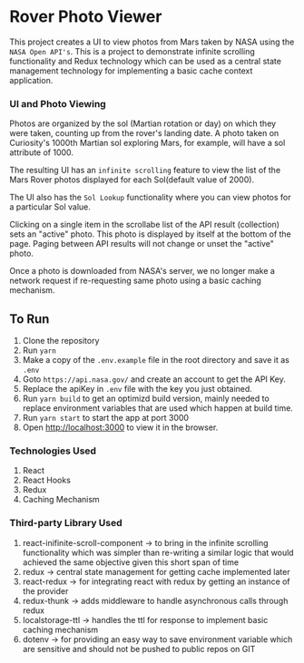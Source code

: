 # Rover Photo Viewer

This project creates a UI to view photos from Mars taken by NASA using the `NASA Open API's`. This is a project to demonstrate infinite scrolling functionality and Redux technology which can be used as a central state management technology for implementing a basic cache context application.

### UI and Photo Viewing

Photos are organized by the sol (Martian rotation or day) on which they were taken, counting up from the rover's landing date. A photo taken on Curiosity's 1000th Martian sol exploring Mars, for example, will have a sol attribute of 1000. 

The resulting UI has an `infinite scrolling` feature to view the list of the Mars Rover photos displayed for each Sol(default value of 2000). 

The UI also has the `Sol Lookup` functionality where you can view photos for a particular Sol value.  

Clicking on a single item in the scrollabe list of the API result (collection) sets an "active" photo. This photo is displayed by itself at the bottom of the page. Paging between API results will not change or unset the "active" photo.

Once a photo is downloaded from NASA's server, we no longer make a network request if re-requesting same photo using a basic caching mechanism.


## To Run

1. Clone the repository
1. Run `yarn`
1. Make a copy of the `.env.example` file in the root directory and save it as `.env`
1. Goto `https://api.nasa.gov/` and create an account to get the API Key.
1. Replace the apiKey in `.env` file with the key you just obtained.
1. Run `yarn build` to get an optimizd build version, mainly needed to replace environment variables that are used which happen at build time.
1. Run `yarn start` to start the app at port 3000
1. Open [http://localhost:3000](http://localhost:3000) to view it in the browser.

### Technologies Used

1. React
1. React Hooks
1. Redux
1. Caching Mechanism

### Third-party Library Used

1. react-inifinite-scroll-component -> to bring in the infinite scrolling functionality which was simpler than re-writing a similar logic that would achieved the same objective given this short span of time
1. redux -> central state management for getting cache implemented later
1. react-redux -> for integrating react with redux by getting an instance of the provider
1. redux-thunk -> adds middleware to handle asynchronous calls through redux
1. localstorage-ttl -> handles the ttl for response to implement basic caching mechanism
1. dotenv -> for providing an easy way to save environment variable which are sensitive and should not be pushed to public repos on GIT
